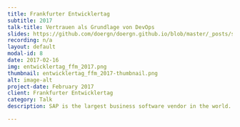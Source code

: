 ```yaml
---
title: Frankfurter Entwicklertag
subtitle: 2017
talk-title: Vertrauen als Grundlage von DevOps
slides: https://github.com/doergn/doergn.github.io/blob/master/_posts/slides/VertrauenAlsGrundlageVonDevOps_ETFfm2017.pdf
recording: n/a
layout: default
modal-id: 8
date: 2017-02-16
img: entwicklertag_ffm_2017.png
thumbnail: entwicklertag_ffm_2017-thumbnail.png
alt: image-alt
project-date: February 2017
client: Frankfurter Entwicklertag
category: Talk
description: SAP is the largest business software vendor in the world. With about 74k employees and over 40 years in making mission critical on-premise software, implementing new agile concepts like Continuous Delivery and DevOps isn’t an easy task. As the company set itself the goal to extent its business into the cloud, new working methods need to be applied.

---
```

